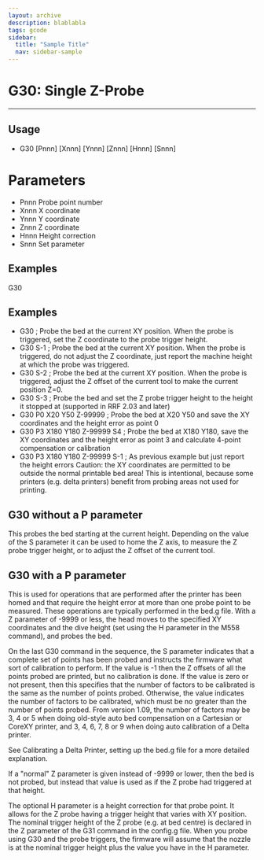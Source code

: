 ```yaml
---
layout: archive
description: blablabla
tags: gcode
sidebar:
  title: "Sample Title"
  nav: sidebar-sample
---
```

# G30: Single Z-Probe #
***

## Usage ##

+ G30 [Pnnn] [Xnnn] [Ynnn] [Znnn] [Hnnn] [Snnn]

# Parameters #

+ Pnnn Probe point number
+ Xnnn X coordinate
+ Ynnn Y coordinate
+ Znnn Z coordinate
+ Hnnn Height correction
+ Snnn Set parameter

## Examples ##

G30

## Examples ##

+ G30 ; Probe the bed at the current XY position. When the probe is triggered, set the Z coordinate to the probe trigger height.
+ G30 S-1 ; Probe the bed at the current XY position. When the probe is triggered, do not adjust the Z coordinate, just report the machine height at which the probe was triggered.
+ G30 S-2 ; Probe the bed at the current XY position. When the probe is triggered, adjust the Z offset of the current tool to make the current position Z=0.
+ G30 S-3 ; Probe the bed and set the Z probe trigger height to the height it stopped at (supported in RRF 2.03 and later)
+ G30 P0 X20 Y50 Z-99999 ; Probe the bed at X20 Y50 and save the XY coordinates and the height error as point 0
+ G30 P3 X180 Y180 Z-99999 S4 ; Probe the bed at X180 Y180, save the XY coordinates and the height error as point 3 and calculate 4-point compensation or calibration
+ G30 P3 X180 Y180 Z-99999 S-1 ; As previous example but just report the height errors
Caution: the XY coordinates are permitted to be outside the normal printable bed area! This is intentional, because some printers (e.g. delta printers) benefit from probing areas not used for printing.

## G30 without a P parameter ##

This probes the bed starting at the current height. Depending on the value of the S parameter it can be used to home the Z axis, to measure the Z probe trigger height, or to adjust the Z offset of the current tool.

## G30 with a P parameter ##

This is used for operations that are performed after the printer has been homed and that require the height error at more than one probe point to be measured. These operations are typically performed in the bed.g file. With a Z parameter of -9999 or less, the head moves to the specified XY coordinates and the dive height (set using the H parameter in the M558 command), and probes the bed.

On the last G30 command in the sequence, the S parameter indicates that a complete set of points has been probed and instructs the firmware what sort of calibration to perform. If the value is -1 then the Z offsets of all the points probed are printed, but no calibration is done. If the value is zero or not present, then this specifies that the number of factors to be calibrated is the same as the number of points probed. Otherwise, the value indicates the number of factors to be calibrated, which must be no greater than the number of points probed. From version 1.09, the number of factors may be 3, 4 or 5 when doing old-style auto bed compensation on a Cartesian or CoreXY printer, and 3, 4, 6, 7, 8 or 9 when doing auto calibration of a Delta printer.

See Calibrating a Delta Printer, setting up the bed.g file for a more detailed explanation.

If a "normal" Z parameter is given instead of -9999 or lower, then the bed is not probed, but instead that value is used as if the Z probe had triggered at that height.

The optional H parameter is a height correction for that probe point. It allows for the Z probe having a trigger height that varies with XY position. The nominal trigger height of the Z probe (e.g. at bed centre) is declared in the Z parameter of the G31 command in the config.g file. When you probe using G30 and the probe triggers, the firmware will assume that the nozzle is at the nominal trigger height plus the value you have in the H parameter.
